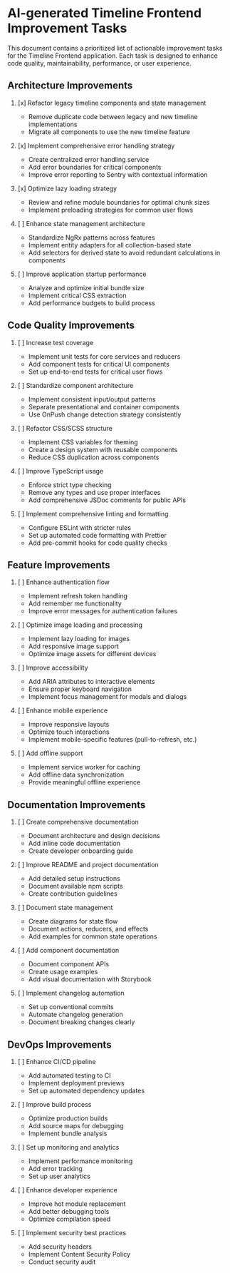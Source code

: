 # AI-generated Timeline Frontend Improvement Tasks

This document contains a prioritized list of actionable improvement tasks for the Timeline Frontend application. Each task is designed to enhance code quality, maintainability, performance, or user experience.

## Architecture Improvements

1. [x] Refactor legacy timeline components and state management
   - Remove duplicate code between legacy and new timeline implementations
   - Migrate all components to use the new timeline feature

2. [x] Implement comprehensive error handling strategy
   - Create centralized error handling service
   - Add error boundaries for critical components
   - Improve error reporting to Sentry with contextual information

3. [x] Optimize lazy loading strategy
   - Review and refine module boundaries for optimal chunk sizes
   - Implement preloading strategies for common user flows

4. [ ] Enhance state management architecture
   - Standardize NgRx patterns across features
   - Implement entity adapters for all collection-based state
   - Add selectors for derived state to avoid redundant calculations in components

5. [ ] Improve application startup performance
   - Analyze and optimize initial bundle size
   - Implement critical CSS extraction
   - Add performance budgets to build process

## Code Quality Improvements

1. [ ] Increase test coverage
   - Implement unit tests for core services and reducers
   - Add component tests for critical UI components
   - Set up end-to-end tests for critical user flows

2. [ ] Standardize component architecture
   - Implement consistent input/output patterns
   - Separate presentational and container components
   - Use OnPush change detection strategy consistently

3. [ ] Refactor CSS/SCSS structure
   - Implement CSS variables for theming
   - Create a design system with reusable components
   - Reduce CSS duplication across components

4. [ ] Improve TypeScript usage
   - Enforce strict type checking
   - Remove any types and use proper interfaces
   - Add comprehensive JSDoc comments for public APIs

5. [ ] Implement comprehensive linting and formatting
   - Configure ESLint with stricter rules
   - Set up automated code formatting with Prettier
   - Add pre-commit hooks for code quality checks

## Feature Improvements

1. [ ] Enhance authentication flow
   - Implement refresh token handling
   - Add remember me functionality
   - Improve error messages for authentication failures

2. [ ] Optimize image loading and processing
   - Implement lazy loading for images
   - Add responsive image support
   - Optimize image assets for different devices

3. [ ] Improve accessibility
   - Add ARIA attributes to interactive elements
   - Ensure proper keyboard navigation
   - Implement focus management for modals and dialogs

4. [ ] Enhance mobile experience
   - Improve responsive layouts
   - Optimize touch interactions
   - Implement mobile-specific features (pull-to-refresh, etc.)

5. [ ] Add offline support
   - Implement service worker for caching
   - Add offline data synchronization
   - Provide meaningful offline experience

## Documentation Improvements

1. [ ] Create comprehensive documentation
   - Document architecture and design decisions
   - Add inline code documentation
   - Create developer onboarding guide

2. [ ] Improve README and project documentation
   - Add detailed setup instructions
   - Document available npm scripts
   - Create contribution guidelines

3. [ ] Document state management
   - Create diagrams for state flow
   - Document actions, reducers, and effects
   - Add examples for common state operations

4. [ ] Add component documentation
   - Document component APIs
   - Create usage examples
   - Add visual documentation with Storybook

5. [ ] Implement changelog automation
   - Set up conventional commits
   - Automate changelog generation
   - Document breaking changes clearly

## DevOps Improvements

1. [ ] Enhance CI/CD pipeline
   - Add automated testing to CI
   - Implement deployment previews
   - Set up automated dependency updates

2. [ ] Improve build process
   - Optimize production builds
   - Add source maps for debugging
   - Implement bundle analysis

3. [ ] Set up monitoring and analytics
   - Implement performance monitoring
   - Add error tracking
   - Set up user analytics

4. [ ] Enhance developer experience
   - Improve hot module replacement
   - Add better debugging tools
   - Optimize compilation speed

5. [ ] Implement security best practices
   - Add security headers
   - Implement Content Security Policy
   - Conduct security audit
